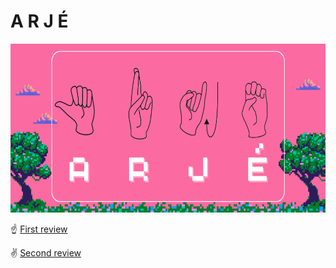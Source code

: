 # A R J É

<img style="width:100vw; height:270px" src="Assets/logo.png"/>

:point_up: [First review](https://github.com/soy-russ-bp/proyecto_poo/tree/First-Review)

:v: [Second review](https://github.com/soy-russ-bp/proyecto_poo/tree/Second-Review)
